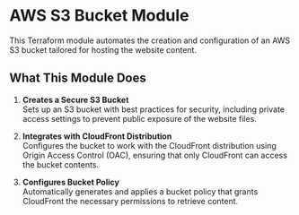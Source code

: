 # AWS S3 Bucket Module

This Terraform module automates the creation and configuration of an AWS S3 bucket tailored for hosting the website content.

## What This Module Does

1. **Creates a Secure S3 Bucket**  
   Sets up an S3 bucket with best practices for security, including private access settings to prevent public exposure of the website files.

2. **Integrates with CloudFront Distribution**  
   Configures the bucket to work with the CloudFront distribution using Origin Access Control (OAC), ensuring that only CloudFront can access the bucket contents.

3. **Configures Bucket Policy**  
   Automatically generates and applies a bucket policy that grants CloudFront the necessary permissions to retrieve content.
